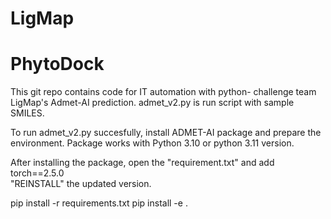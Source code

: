 # LigMap 
# PhytoDock 
This git repo contains code for IT automation with python- challenge team LigMap's Admet-AI prediction.
admet_v2.py is run script with sample SMILES.

To run admet_v2.py succesfully, install ADMET-AI package and prepare the environment. 
Package works with Python 3.10 or python 3.11 version. 

After installing the package, open the "requirement.txt" and add torch==2.5.0  
"REINSTALL" the updated version.

pip install -r requirements.txt
pip install -e .


